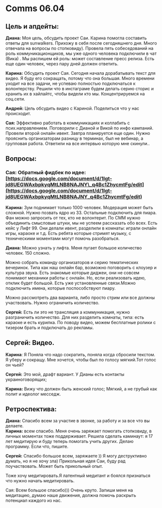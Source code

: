# Comms 06.04

## Цель и апдейты: 

**Диана:** Моя цель, обсудить проект Саи. Карина помогла составить ответы для sunwalkers. Прихожу в себя после сегодняшнего дня. Много отвечала на вопросы по стопковиду\). Провела пять собеседований на роль коммуникационщиков, мы уже одного человека подключили в чат \(Вика\) . Мы распишем ей роль: может составление пресс релиза. Есть еще один человек, через пару дней должен ответить.  

**Карина:** Обсудить проект Сая. Сегодня начала дорабатывать текст для видео. Я буду его сокращать, потому что она большая. Много времени уходит на все задачи, не успеваю полностью подключаться к волонтерству. Решили что в инстаграме будем делать серию сторис и хранить их в хайлайтс, чтобы видели кто мы. Концентрируемся на соц.сети. 

**Андрей:** Цель обсудить видео с Кариной. Поделиться что у нас происходит.

**Сая:** Эффективно работать в коммуникациях и коллабить с псих.направлением. Поговорили с Дианой и Викой по инфо кампаний. Провели второй онлайн ивент. Завтра планируется еще один. Нужно прояснить организаторам разницу в терминах,  был не вебинар, а групповая работа. Ответили на все интервью которую мне скинули.. 

## Вопросы: 

### Сая: Обратный фидбек по идее: [https://docs.google.com/document/d/1Igt-jd8UEGWAxbpkyqMtLNB8NAJNY\_q4Bc1ZhycmtFg/edit](https://docs.google.com/document/d/1Igt-jd8UEGWAxbpkyqMtLNB8NAJNY_q4Bc1ZhycmtFg/edit)

**Карина:** Зум поднимает только 1000 человек. Модерация может быть сложной. Нужно позвать ядро из 33. Остальные подключить для пиара. Фан можно запросить от тех, кто не волонтерит.  По СММ нужно объединить смысловые штуки, мы не успеем рассказать обо всех. Есть кейс у  Лифт 99. Они делали ивент, разделили в комнаты: играли  онлайн игры, караоке и т.д. Есть ребята которые стримят музыку, с техническими моментами могут помочь разобраться. 

**Диана:** Можно узнать у лифта. Меня пугает большое количество человек. 150 сложно. 

Можно собрать команду организаторов и серию тематических вечеринок. Типа как наш онлайн бар, возможно поговорить с клоузер и культура звука. Есть знакомые которые диджеи, они не совсем понимают механики работы с онлайн. Но, если реализовать идею, отклик будет большой. Есть уже установленные связи.Можно подключить имена, которые поспособствуют пиару.

Можно рассмотреть два варианта, либо просто стрим или все должны участвовать. Нужно ограничить количество.  

**Сергей:** Есть ли это не трансляция а коммуникация, нужно разграничить количество. Для них разделить комнаты, типа: есть караоке и есть курилка. По поводу видео, можем бесплатные ролики с тизером брать и подключать до рекламы.  

## Сергей: Видео.

**Карина**: Я Поняла что надо сократить, поняла когда сбросили текстом. Я уберу и сокращу. Мне хочется, чтобы был по голосу мягкий.Тот голос он чьей? 

**Сергей:** Это мой, драфт вариант. У Дианы есть контакты украиноговорящих;  

**Карина:** Вижу что должен быть женский голос; Мягкий, а не грубый как полит и идеолог месседж.

## Ретроспектива: 

**Диана:** Спасибо всем за участие в звонке, за работу и за все что вы делаете.   
**Карина:** всем спасибо. Меня очень заряжает помогать стопковиду, в личных моментах тоже поддерживает. Решила сделать каминаут: я 17 лет медитирую и буду теперь помогать учить других. Делаю программу. Если что, пишите.    

**Сергей:** Спасибо большое всем, заряжаете \)\) Я могу деструктивно думать, но я не хочу зла\) Прикольная идея Саи, буду рад поучаствовать. Может быть прикольный опыт. 

Тоже хочу медитировать.Я латентный медитант и боялся признаться что нужно начать медитировать. 

Сая: Всем большое спасибо\)\)\) Очень круто. Запиши меня на медитацию, думаю наше движения, должна помочь раскрыть потенциал каждого из нас. 

